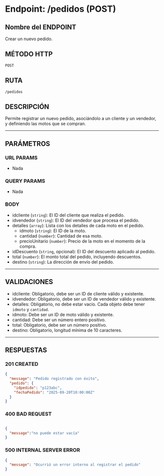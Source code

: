 # Endpoint: /pedidos (POST)

## Nombre del ENDPOINT
Crear un nuevo pedido.

## MÉTODO HTTP
`POST`

## RUTA
`/pedidos`

## DESCRIPCIÓN
Permite registrar un nuevo pedido, asociándolo a un cliente y un vendedor, y definiendo las motos que se compran.

---

## PARÁMETROS

### URL PARAMS
- Nada

### QUERY PARAMS
- Nada

### BODY
- idcliente (`string`): El ID del cliente que realiza el pedido.  
- idvendedor (`string`): El ID del vendedor que procesa el pedido.  
- detalles (`array`): Lista con los detalles de cada moto en el pedido.  
  - idmoto (`string`): El ID de la moto.  
  - cantidad (`number`): Cantidad de esa moto.  
  - precioUnitario (`number`): Precio de la moto en el momento de la compra.  
- idDescuento (`string`, opcional): El ID del descuento aplicado al pedido.  
- total (`number`): El monto total del pedido, incluyendo descuentos.  
- destino (`string`): La dirección de envío del pedido.  

---

## VALIDACIONES
- idcliente: Obligatorio, debe ser un ID de cliente válido y existente.  
- idvendedor: Obligatorio, debe ser un ID de vendedor válido y existente.  
- detalles: Obligatorio, no debe estar vacío. Cada objeto debe tener `idmoto` y `cantidad`.  
- idmoto: Debe ser un ID de moto válido y existente.  
- cantidad: Debe ser un número entero positivo.  
- total: Obligatorio, debe ser un número positivo.  
- destino: Obligatorio, longitud mínima de 10 caracteres.  

---

## RESPUESTAS

### 201 CREATED
```json
{
  "message": "Pedido registrado con éxito",
  "pedido": {
    "idpedido": "p123abc",
    "fechaPedido": "2025-09-20T10:00:00Z"
  }
}
```
### 400 BAD REQUEST
```json

{
  "message":"no puede estar vacía"
}
```
### 500 INTERNAL SERVER ERROR
```json
{
  "message": "Ocurrió un error interno al registrar el pedido"
}
```
